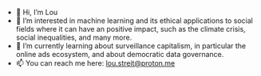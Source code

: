- 👋 Hi, I’m Lou
- 👀 I’m interested in machine learning and its ethical applications to social fields where it can have an positive impact, such as the climate crisis, social inequalities, and many more.
- 🌱 I’m currently learning about surveillance capitalism, in particular the online ads ecosystem, and about democratic data governance.
- 📫 You can reach me here: lou.streit@proton.me

<!---
streitlua/streitlua is a ✨ special ✨ repository because its `README.md` (this file) appears on your GitHub profile.
You can click the Preview link to take a look at your changes.
--->
